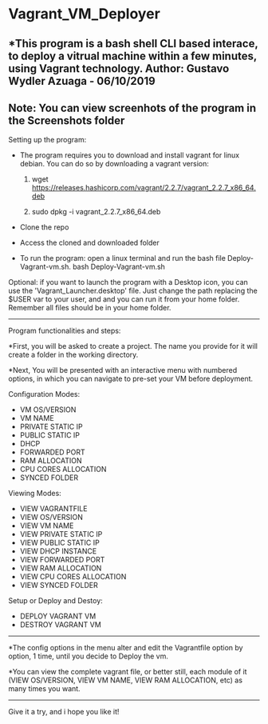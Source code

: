 # Vagrant_VM_Deployer
*This program is a bash shell CLI based interace, to deploy a vitrual machine within a few minutes, using Vagrant technology. Author: Gustavo Wydler Azuaga - 06/10/2019
--------------------------------------------------------------------------------------------------------------------
Note: You can view screenhots of the program in the Screenshots folder
--------------------------------------------------------------------------------------------------------------------
Setting up the program:

* The program requires you to download and install vagrant for linux debian. You can do so by downloading a vagrant version:

  1. wget https://releases.hashicorp.com/vagrant/2.2.7/vagrant_2.2.7_x86_64.deb
  
  2. sudo dpkg -i vagrant_2.2.7_x86_64.deb

* Clone the repo

* Access the cloned and downloaded folder

* To run the program: open a linux terminal and run the bash file Deploy-Vagrant-vm.sh.
  bash Deploy-Vagrant-vm.sh
  
Optional: if you want to launch the program with a Desktop icon, you can use the 'Vagrant_Launcher.desktop' file. Just change the path replacing the $USER var to your user, and and you can run it from your home folder. Remember all files should be in your home folder.
 
--------------------------------------------------------------------------------------------------------------------

Program functionalities and steps: 

*First, you will be asked to create a project. The name you provide for it will create a folder in the working directory.

*Next, You will be presented with an interactive menu with numbered options, in which you can navigate to pre-set your VM before deployment.

Configuration Modes:

- VM OS/VERSION		 
- VM NAME			 
- PRIVATE STATIC IP		 
- PUBLIC STATIC IP		 
- DHCP			 
- FORWARDED PORT		 
- RAM ALLOCATION		 
- CPU CORES ALLOCATION	 
- SYNCED FOLDER	

Viewing Modes:

- VIEW VAGRANTFILE		 
- VIEW OS/VERSION
- VIEW VM NAME
- VIEW PRIVATE STATIC IP
- VIEW PUBLIC STATIC IP
- VIEW DHCP INSTANCE
- VIEW FORWARDED PORT
- VIEW RAM ALLOCATION
- VIEW CPU CORES ALLOCATION
- VIEW SYNCED FOLDER

Setup or Deploy and Destoy:

- DEPLOY VAGRANT VM
- DESTROY VAGRANT VM
--------------------------------------------------------------------------------------------------------------------

*The config options in the menu alter and edit the Vagrantfile option by option, 1 time, until you decide to Deploy the vm.

*You can view the complete vagrant file, or better still, each module of it (VIEW OS/VERSION, VIEW VM NAME, VIEW RAM ALLOCATION, etc) as many times you want.

--------------------------------------------------------------------------------------------------------------------

Give it a try, and i hope you like it!



